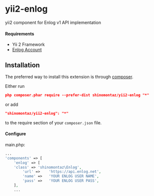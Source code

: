 yii2-enlog
=
yii2 component for Enlog v1 API implementation

#### Requirements
* Yii 2 Framework
* [Enlog Account](enlog.net)

Installation
------------

The preferred way to install this extension is through [composer](http://getcomposer.org/download/).

Either run

```json
php composer.phar require --prefer-dist shinomontaz/yii2-enlog "*"
```

or add

```json
"shinomontaz/yii2-enlog": "*"
```

to the require section of your `composer.json` file.

#### Configure
main.php:
```php
...
'components' => [
	'enlog' => [
    'class' => 'shinomontaz\Enlog',
		'url' =>	'https://api.enlog.net',
		'name' =>	'YOUR ENLOG USER NAME',
		'pass' =>	'YOUR ENLOG USER PASS',
	],
	...
```
